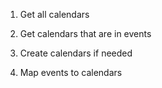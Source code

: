 1. Get all calendars

2. Get calendars that are in events

3. Create calendars if needed

4. Map events to calendars